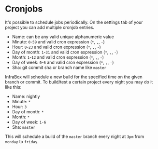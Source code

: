 # Cronjobs

It's possible to schedule jobs periodically. On the settings tab of your project you can add multiple cronjob entries.

- Name: can be any valid unique alphanumeric value
- Minute:       `0`-`59` and valid cron expression (`*`, `,`, `-`)
- Hour:         `0`-`23` and valid cron expression (`*`, `,`, `-`)
- Day of month: `1`-`31` and valid cron expression (`*`, `,`, `-`)
- Month:        `1`-`12` and valid cron expression (`*`, `,`, `-`)
- Day of week:  `0`-`6` and valid cron expression (`*`, `,`, `-`)
- Sha: git commit sha or branch name like `master`

InfraBox will schedule a new build for the specified time on the given branch or commit.
To build/test a certain project every night you may do it like this:

- Name: nightly
- Minute:       `*`
- Hour:         `3`
- Day of month: `*`
- Month:        `*`
- Day of week:  `1-6`
- Sha: `master`

This will schedule a build of the `master` branch every night at `3pm` from `monday` to `friday`.